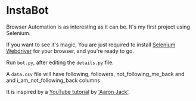 # InstaBot

Browser Automation is as interesting as it can be. It's my first project using Selenium.

If you want to see it's magic, You are just required to install [Selenium Webdriver](https://www.selenium.dev/downloads/) for your browser, and you're ready to go.

Run `bot.py`, after editing the `details.py` file.

A `data.csv` file will have following, followers, not_following_me_back and and i_am_not_following_back columns

It is inspired by a [YouTube tutorial](https://www.youtube.com/watch?v=d2GBO_QjRlo) by ['Aaron Jack'](https://www.youtube.com/channel/UCRLEADhMcb8WUdnQ5_Alk7g).
